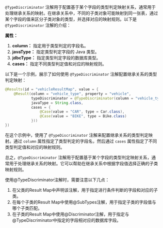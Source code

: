 `@TypeDiscriminator` 注解用于配置基于某个字段的类型判定映射关系，通常用于处理继承关系的映射。在继承关系中，不同的子类对象可能映射到同一张表，通过某个字段的值来区分子类对象的类型，并选择对应的映射规则。以下是 `@TypeDiscriminator` 注解的介绍：

**属性：**

1. **column：** 指定用于类型判定的字段名。
2. **javaType：** 指定类型判定字段的 Java 类型。
3. **jdbcType：** 指定类型判定字段的数据库类型。
4. **cases：** 指定不同类型判定值和对应的映射规则。

以下是一个示例，展示了如何使用 `@TypeDiscriminator` 注解配置继承关系的类型判定映射：

```java
@Results(id = "vehicleResultMap", value = {
    @Result(column = "vehicle_type", property = "vehicle",
            typeDiscriminator = @TypeDiscriminator(column = "vehicle_type",
            javaType = String.class,
            cases = {
                @Case(value = "CAR", type = Car.class),
                @Case(value = "BIKE", type = Bike.class)
            }))
})
```

在这个示例中，使用了 `@TypeDiscriminator` 注解来配置继承关系的类型判定映射。通过 `column` 属性指定了类型判定的字段名，然后通过 `cases` 属性指定了不同类型判定值和对应的映射规则。

总之，`@TypeDiscriminator` 注解用于配置基于某个字段的类型判定映射关系，通常用于处理继承关系的映射。它可以帮助在继承关系中根据字段值选择正确的子类映射规则。

使用@TypeDiscriminator注解时，需要注意以下几点：

1. 在父类的Result Map中声明该注解，用于指定进行条件判断的字段和对应的子类。
2. 在每个子类的Result Map中使用@SubTypes注解，用于指定子类的字段值与哪个子类匹配。
3. 在子类的Result Map中使用@Discriminator注解，用于指定与@TypeDiscriminator中指定的字段相对应的数据库字段。
